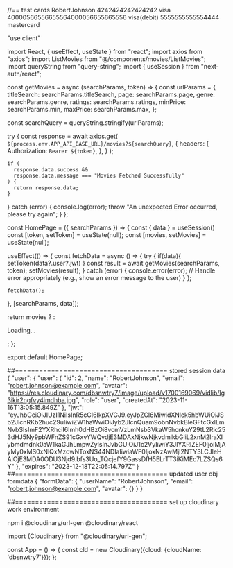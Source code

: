<!-- TODO stop requests going over & over again -->
<!-- Check ToDO   //TODO follow new movie method -->
<!-- TODO npm package i next with deps(mantine, tailwind,..) -->
//== test cards
RobertJohnson
4242424242424242 visa
40000566556655564000056655665556 visa(debit)
5555555555554444 mastercard

"use client"

import React, { useEffect, useState } from "react";
import axios from "axios";
import ListMovies from "@/components/movies/ListMovies";
import queryString from "query-string";
import { useSession } from "next-auth/react";

<!-- TODO explore using authContext -->

const getMovies = async (searchParams, token) => {
  const urlParams = {
    titleSearch: searchParams.titleSearch,
    page: searchParams.page,
    genre: searchParams.genre,
    ratings: searchParams.ratings,
    minPrice: searchParams.min,
    maxPrice: searchParams.max,
  };

  const searchQuery = queryString.stringify(urlParams);

  try {
    const response = await axios.get(
      `${process.env.APP_API_BASE_URL}/movies?${searchQuery}`,
      {
        headers: {
          Authorization: `Bearer ${token}`,
        },
      }
    );

    if (
      response.data.success &&
      response.data.message === "Movies Fetched Successfully"
    ) {
      return response.data;
    }
  } catch (error) {
    console.log(error);
    throw "An unexpected Error occurred, please try again";
  }
};

const HomePage = ({ searchParams }) => {
  const { data } = useSession()
  const [token, setToken] = useState(null);
  const [movies, setMovies] = useState(null);

  useEffect(() => {
    const fetchData = async () => {
      try {
        if(data){
          setToken(data?.user?.jwt)
        }
        const result = await getMovies(searchParams, token);
        setMovies(result);
      } catch (error) {
        console.error(error);
        // Handle error appropriately (e.g., show an error message to the user)
      }
    };

    fetchData();
  }, [searchParams, data]);

  return movies ? <ListMovies data={movies} /> : <p>Loading...</p>;
};

export default HomePage;


##======================================
stored session data 
{
    "user": {
        "user": {
            "id": 2,
            "name": "RobertJohnson",
            "email": "robert.johnson@example.com",
            "avatar": "https://res.cloudinary.com/dbsnwtry7/image/upload/v1700169069/vidlib/lg3ikir2ngfvy4imdhba.jpg",
            "role": "user",
            "createdAt": "2023-11-16T13:05:15.849Z"
        },
        "jwt": "eyJhbGciOiJIUzI1NiIsInR5cCI6IkpXVCJ9.eyJpZCI6MiwidXNlck5hbWUiOiJSb2JlcnRKb2huc29uIiwiZW1haWwiOiJyb2JlcnQuam9obnNvbkBleGFtcGxlLmNvbSIsImF2YXRhciI6Imh0dHBzOi8vcmVzLmNsb3VkaW5hcnkuY29tL2Ric253dHJ5Ny9pbWFnZS91cGxvYWQvdjE3MDAxNjkwNjkvdmlkbGliL2xnM2lraXIybmdmdnk0aW1kaGJhLmpwZyIsInJvbGUiOiJ1c2VyIiwiY3JlYXRlZEF0IjoiMjAyMy0xMS0xNlQxMzowNToxNS44NDlaIiwiaWF0IjoxNzAwMjI2NTY3LCJleHAiOjE3MDA0ODU3Njd9.bfs3Uo_TQcjefY9GassDfH5ELrTT3iKiMEc7LZSQs6Y"
    },
    "expires": "2023-12-18T22:05:14.797Z"
}
##======================================
updated user obj formdata 
{
    "formData": {
        "userName": "RobertJohnson",
        "email": "robert.johnson@example.com",
        "avatar": {}
    }
}

##======================================
set up cloudinary work environment

npm i @cloudinary/url-gen @cloudinary/react

import {Cloudinary} from "@cloudinary/url-gen";

const App = () => {
  const cld = new Cloudinary({cloud: {cloudName: 'dbsnwtry7'}});
};